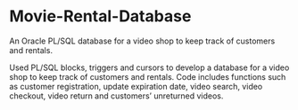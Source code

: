 # Movie-Rental-Database
An Oracle PL/SQL database for a video shop to keep track of customers and rentals. 

Used PL/SQL blocks, triggers and cursors to develop a database for a video shop to keep track of customers and rentals. 
Code includes functions such as customer registration, update expiration date, video search, video checkout, video return and customers’ unreturned videos. 
